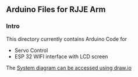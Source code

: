 ## Arduino Files for RJJE Arm 
### Intro 
This directory currently contains Arduino Code for
- Servo Control 
- ESP 32 WIFI interface with LCD screen

The [System diagram can be accessed using draw.io](https://drive.google.com/file/d/1ujubSrS_AvXeORWJ76qhUnCQ4BP0E4v_/view?usp=sharing) 


